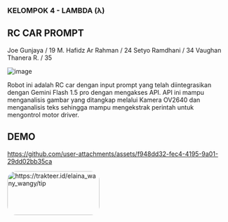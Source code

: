 ### KELOMPOK 4 - LAMBDA (λ)
## RC CAR PROMPT

Joe Gunjaya / 19
M. Hafidz Ar Rahman / 24
Setyo Ramdhani / 34
Vaughan Thanera R. / 35

![image](https://github.com/user-attachments/assets/347301cc-0a8e-4d43-85ec-8e71e21b8f2f)

Robot ini adalah RC car dengan input prompt yang telah diintegrasikan dengan Gemini Flash 1.5 pro dengan mengakses API. 
API ini mampu menganalisis gambar yang ditangkap melalui Kamera OV2640 dan menganalisis teks sehingga mampu mengekstrak perintah untuk 
mengontrol motor driver.


## DEMO
https://github.com/user-attachments/assets/f948dd32-fec4-4195-9a01-29dd02bb35ca


<p><a href="https://trakteer.id/elaina_wany_wangy/tip"> <img align="left" src="https://berita.teknologi.id/uploads/article/1726158397_image.png" style="border-radius: 20px;" height="100" width="210" alt="https://trakteer.id/elaina_wany_wangy/tip" /></a></p><br><br>
